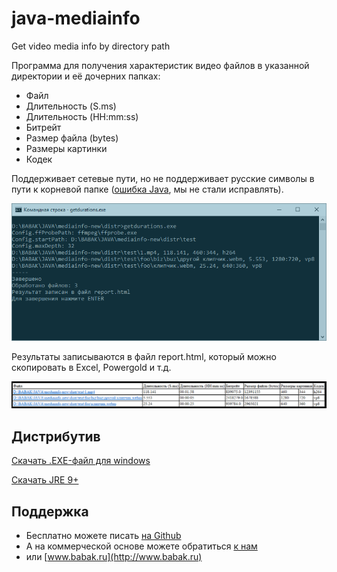 # java-mediainfo
Get video media info by directory path
 
Программа для получения характеристик видео файлов в указанной директории и её дочерних папках:
* Файл
* Длительность (S.ms)
* Длительность (HH:mm:ss)
* Битрейт
* Размер файла (bytes)
* Размеры картинки
* Кодек

Поддерживает сетевые пути, но не поддерживает русские символы в пути к корневой папке ([ошибка Java](https://bugs.java.com/view_bug.do?bug_id=4733494), мы не стали исправлять).

![Screenshot1](screenshot.png)
 
Результаты записываются в файл report.html, который можно скопировать в Excel, Powergold и т.д.

![Screenshot2](screenshot2.png)

## Дистрибутив
[Скачать .EXE-файл для windows](https://github.com/bridgemedia/java-mediainfo/raw/master/java-mediainfo-windows.zip)
 
[Скачать JRE 9+](http://www.oracle.com/technetwork/java/javase/downloads/index.html)

## Поддержка
* Бесплатно можете писать [на Github](https://github.com/bridgemedia/java-mediainfo/issues)
* А на коммерческой основе можете обратиться [к нам](https://bridgemedia.ru/about/contacts/)
* или [www.babak.ru](http://www.babak.ru)
